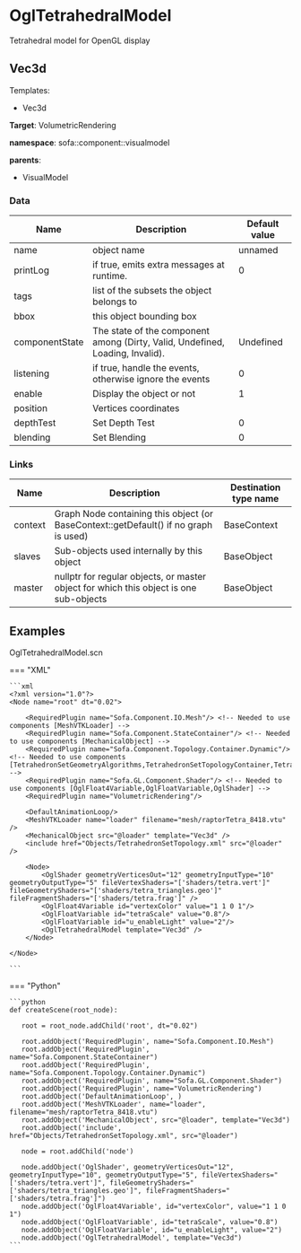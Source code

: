 <!-- generate_doc -->
# OglTetrahedralModel

Tetrahedral model for OpenGL display


## Vec3d

Templates:

- Vec3d

__Target__: VolumetricRendering

__namespace__: sofa::component::visualmodel

__parents__:

- VisualModel

### Data

<table>
    <thead>
        <tr>
            <th>Name</th>
            <th>Description</th>
            <th>Default value</th>
        </tr>
    </thead>
    <tbody>
	<tr>
		<td>name</td>
		<td>
object name
		</td>
		<td>unnamed</td>
	</tr>
	<tr>
		<td>printLog</td>
		<td>
if true, emits extra messages at runtime.
		</td>
		<td>0</td>
	</tr>
	<tr>
		<td>tags</td>
		<td>
list of the subsets the object belongs to
		</td>
		<td></td>
	</tr>
	<tr>
		<td>bbox</td>
		<td>
this object bounding box
		</td>
		<td></td>
	</tr>
	<tr>
		<td>componentState</td>
		<td>
The state of the component among (Dirty, Valid, Undefined, Loading, Invalid).
		</td>
		<td>Undefined</td>
	</tr>
	<tr>
		<td>listening</td>
		<td>
if true, handle the events, otherwise ignore the events
		</td>
		<td>0</td>
	</tr>
	<tr>
		<td>enable</td>
		<td>
Display the object or not
		</td>
		<td>1</td>
	</tr>
	<tr>
		<td>position</td>
		<td>
Vertices coordinates
		</td>
		<td></td>
	</tr>
	<tr>
		<td>depthTest</td>
		<td>
Set Depth Test
		</td>
		<td>0</td>
	</tr>
	<tr>
		<td>blending</td>
		<td>
Set Blending
		</td>
		<td>0</td>
	</tr>

</tbody>
</table>

### Links


| Name | Description | Destination type name |
| ---- | ----------- | --------------------- |
|context|Graph Node containing this object (or BaseContext::getDefault() if no graph is used)|BaseContext|
|slaves|Sub-objects used internally by this object|BaseObject|
|master|nullptr for regular objects, or master object for which this object is one sub-objects|BaseObject|

## Examples 

OglTetrahedralModel.scn

=== "XML"

    ```xml
    <?xml version="1.0"?>
    <Node name="root" dt="0.02">
    
        <RequiredPlugin name="Sofa.Component.IO.Mesh"/> <!-- Needed to use components [MeshVTKLoader] -->
        <RequiredPlugin name="Sofa.Component.StateContainer"/> <!-- Needed to use components [MechanicalObject] -->
        <RequiredPlugin name="Sofa.Component.Topology.Container.Dynamic"/> <!-- Needed to use components [TetrahedronSetGeometryAlgorithms,TetrahedronSetTopologyContainer,TetrahedronSetTopologyModifier] -->
        <RequiredPlugin name="Sofa.GL.Component.Shader"/> <!-- Needed to use components [OglFloat4Variable,OglFloatVariable,OglShader] -->
        <RequiredPlugin name="VolumetricRendering"/>
    
        <DefaultAnimationLoop/>
        <MeshVTKLoader name="loader" filename="mesh/raptorTetra_8418.vtu" />
        <MechanicalObject src="@loader" template="Vec3d" />
        <include href="Objects/TetrahedronSetTopology.xml" src="@loader" />
    
        <Node>
            <OglShader geometryVerticesOut="12" geometryInputType="10" geometryOutputType="5" fileVertexShaders="['shaders/tetra.vert']" fileGeometryShaders="['shaders/tetra_triangles.geo']" fileFragmentShaders="['shaders/tetra.frag']" />
            <OglFloat4Variable id="vertexColor" value="1 1 0 1"/>
            <OglFloatVariable id="tetraScale" value="0.8"/>
            <OglFloatVariable id="u_enableLight" value="2"/>
            <OglTetrahedralModel template="Vec3d" />
        </Node>
    
    </Node>

    ```

=== "Python"

    ```python
    def createScene(root_node):

       root = root_node.addChild('root', dt="0.02")

       root.addObject('RequiredPlugin', name="Sofa.Component.IO.Mesh")
       root.addObject('RequiredPlugin', name="Sofa.Component.StateContainer")
       root.addObject('RequiredPlugin', name="Sofa.Component.Topology.Container.Dynamic")
       root.addObject('RequiredPlugin', name="Sofa.GL.Component.Shader")
       root.addObject('RequiredPlugin', name="VolumetricRendering")
       root.addObject('DefaultAnimationLoop', )
       root.addObject('MeshVTKLoader', name="loader", filename="mesh/raptorTetra_8418.vtu")
       root.addObject('MechanicalObject', src="@loader", template="Vec3d")
       root.addObject('include', href="Objects/TetrahedronSetTopology.xml", src="@loader")

       node = root.addChild('node')

       node.addObject('OglShader', geometryVerticesOut="12", geometryInputType="10", geometryOutputType="5", fileVertexShaders="['shaders/tetra.vert']", fileGeometryShaders="['shaders/tetra_triangles.geo']", fileFragmentShaders="['shaders/tetra.frag']")
       node.addObject('OglFloat4Variable', id="vertexColor", value="1 1 0 1")
       node.addObject('OglFloatVariable', id="tetraScale", value="0.8")
       node.addObject('OglFloatVariable', id="u_enableLight", value="2")
       node.addObject('OglTetrahedralModel', template="Vec3d")
    ```

